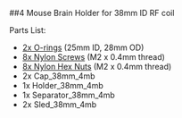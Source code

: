 ##4 Mouse Brain Holder for 38mm ID RF coil

Parts List:

* [2x O-rings](https://www.mcmaster.com/9262k646) (25mm ID, 28mm OD) 
* [8x Nylon Screws](https://www.mcmaster.com/92492a707) (M2 x 0.4mm thread)
* [8x Nylon Hex Nuts](https://www.mcmaster.com/93800a300) (M2 x 0.4mm thread)
* 2x Cap\_38mm\_4mb
* 1x Holder\_38mm\_4mb
* 1x Separator\_38mm\_4mb
* 2x Sled\_38mm\_4mb
